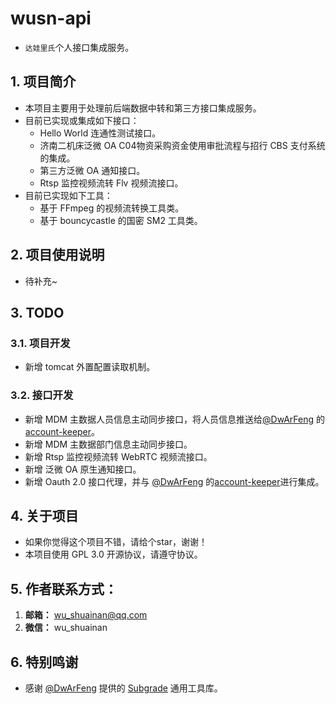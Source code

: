 # wusn-api
- `达娃里氏`个人接口集成服务。

## 1. 项目简介
- 本项目主要用于处理前后端数据中转和第三方接口集成服务。
- 目前已实现或集成如下接口：
  - Hello World 连通性测试接口。
  - 济南二机床泛微 OA C04物资采购资金使用审批流程与招行 CBS 支付系统的集成。
  - 第三方泛微 OA 通知接口。
  - Rtsp 监控视频流转 Flv 视频流接口。
- 目前已实现如下工具：
  - 基于 FFmpeg 的视频流转换工具类。
  - 基于 bouncycastle 的国密 SM2 工具类。

## 2. 项目使用说明
- 待补充~

## 3. TODO
### 3.1. 项目开发
- 新增 tomcat 外置配置读取机制。

### 3.2. 接口开发
- 新增 MDM 主数据人员信息主动同步接口，将人员信息推送给[@DwArFeng](https://github.com/DwArFeng) 的[account-keeper](https://github.com/DwArFeng/account-keeper)。
- 新增 MDM 主数据部门信息主动同步接口。
- 新增 Rtsp 监控视频流转 WebRTC 视频流接口。
- 新增 泛微 OA 原生通知接口。
- 新增 Oauth 2.0 接口代理，并与 [@DwArFeng](https://github.com/DwArFeng) 的[account-keeper](https://github.com/DwArFeng/account-keeper)进行集成。

## 4. 关于项目
- 如果你觉得这个项目不错，请给个star，谢谢！
- 本项目使用 GPL 3.0 开源协议，请遵守协议。

## 5. 作者联系方式：
1. **邮箱：** wu_shuainan@qq.com
2. **微信：** wu_shuainan

## 6. 特别鸣谢
- 感谢 [@DwArFeng](https://github.com/DwArFeng) 提供的 [Subgrade](https://github.com/DwArFeng/subgrade) 通用工具库。
